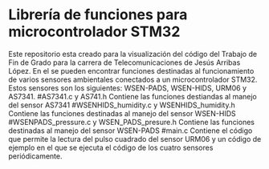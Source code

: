 # Librería de funciones para microcontrolador STM32
Este repositorio esta creado para la visualización del código del Trabajo de Fin de Grado para la carrera de Telecomunicaciones de Jesús Arribas López.
En el se pueden encontrar funciones destinadas al funcionamiento de varios sensores ambientales conectados a un microcontrolador STM32.
Estos sensores son los siguientes: WSEN-PADS, WSEN-HIDS, URM06 y AS7341.
#AS7341.c y AS741.h
Contiene las funciones destiandas al manejo del sensor AS7341
#WSENHIDS_humidity.c y WSENHIDS_humidity.h
Contiene las funciones destinadas al manejo del sensor WSEN-HIDS
#WSENPADS_pressure.c y WSEN_PADS_presure.h
Contiene las funciones destinadas al manejo del sensor WSEN-PADS
#main.c
Contiene el código que permite la lectura del pulso cuadrado del sensor URM06 y un código de ejemplo en el que se ejecuta el código de los cuatro sensores periódicamente.
